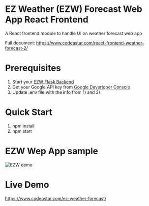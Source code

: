 # EZ Weather (EZW) Forecast Web App React Frontend
A React frontend module to handle UI on weather forecast web app

Full document: https://www.codeastar.com/react-frontend-weather-forecast-2/

# Prerequisites
1. Start your [EZW Flask Backend](https://github.com/codeastar/ez_weather_forecast_flask_backend)
2. Get your Google API key from [Google Deverloper Console](https://console.developers.google.com/)
3. Update .env file with the info from 1) and 2)

# Quick Start
1. npm install
2. npm start

# EZW Wep App sample
![EZW demo](https://i1.wp.com/www.codeastar.com/wp-content/uploads/2019/03/ezw_demo.gif "EZW Web App")

# Live Demo
https://www.codeastar.com/ez-weather-forecast/
